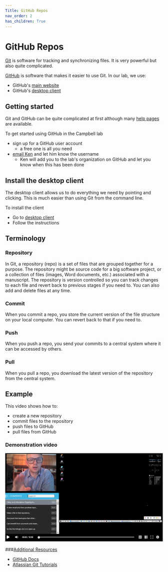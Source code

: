 ```yaml
---
Title: GitHub Repos
nav_order: 2
has_children: True
---
```


# GitHub Repos

[Git](https://en.wikipedia.org/wiki/Git) is software for tracking and synchronizing files. It is very powerful but also quite complicated.

[GitHub](https://en.wikipedia.org/wiki/GitHub) is software that makes it easier to use Git. In our lab, we use:
+ GitHub's [main website](https://www.github.com)
+ GitHub's [desktop client](https://desktop.github.com/)

## Getting started

Git and GitHub can be quite complicated at first although many [help pages](#additional_resources) are available. 

To get started using GitHub in the Campbell lab
+ sign up for a GitHub user account
  + a free one is all you need
+ [email Ken](mailto:k.s.campbell@uky.edu) and let him know the username
  + Ken will add you to the lab's organization on GitHub and let you know when this has been done

## Install the desktop client

The desktop client allows us to do everything we need by pointing and clicking. This is much easier than using Git from the command line.

To install the client
+ Go to [desktop client](https://desktop.github.com/)
+ Follow the instructions

## Terminology

### Repository

In Git, a repository (repo) is a set of files that are grouped together for a purpose. The repository might be source code for a big software project, or a collection of files (images, Word documents, etc.) associated with a manuscript. The repository is version controlled so you can track changes to each file and revert back to previous stages if you need to. You can also add and delete files at any time.

### Commit

When you commit a repo, you store the current version of the file structure on your local computer. You can revert back to that if you need to.

### Push

When you push a repo, you send your commits to a central system where it can be accessed by others.

### Pull

When you pull a repo, you download the latest version of the repository from the central system.


## Example

This video shows how to:
+ create a new repository
+ commit files to the repository
+ push files to GitHub
+ pull files from GitHub

### Demonstration video

[![demo_video_image](repo_video_screenshot_2.png)](https://uky.yuja.com/V/Video?v=2311797&node=8334984&a=741343416&autoplay=1)

###[Additional Resources](#additional-resources)
+ [GitHub Docs](https://help.github.com/en/github/getting-started-with-github)
+ [Atlassian Git Tutorials](https://www.atlassian.com/git/tutorials)
